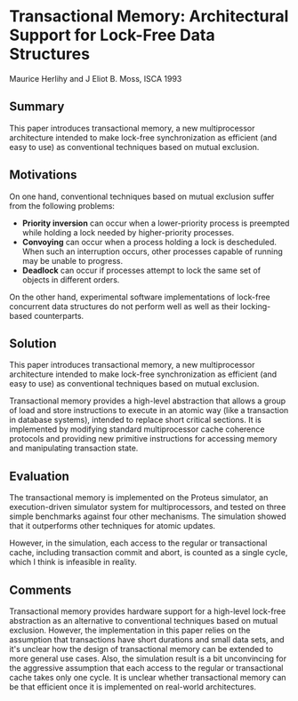 # Transactional Memory: Architectural Support for Lock-Free Data Structures

Maurice Herlihy and J Eliot B. Moss, ISCA 1993

## Summary

This paper introduces transactional memory, a new multiprocessor architecture intended to make lock-free synchronization as efficient (and easy to use) as conventional techniques based on mutual exclusion.

## Motivations

On one hand, conventional techniques based on mutual exclusion suffer from the following problems:

* **Priority inversion** can occur when a lower-priority process is preempted while holding a lock needed by higher-priority processes.
* **Convoying** can occur when a process holding a lock is descheduled. When such an interruption occurs, other processes capable of running may be unable to progress.
* **Deadlock** can occur if processes attempt to lock the same set of objects in different orders.

On the other hand, experimental software implementations of lock-free concurrent data structures do not perform well as well as their locking-based counterparts.

## Solution

This paper introduces transactional memory, a new multiprocessor architecture intended to make lock-free synchronization as efficient (and easy to use) as conventional techniques based on mutual exclusion.

Transactional memory provides a high-level abstraction that allows a group of load and store instructions to execute in an atomic way (like a transaction in database systems), intended to replace short critical sections. It is implemented by modifying standard multiprocessor cache coherence protocols and providing new primitive instructions for accessing memory and manipulating transaction state.

## Evaluation

The transactional memory is implemented on the Proteus simulator, an execution-driven simulator system for multiprocessors, and tested on three simple benchmarks against four other mechanisms. The simulation showed that it outperforms other techniques for atomic updates.

However, in the simulation, each access to the regular or transactional cache, including transaction commit and abort, is counted as a single cycle, which I think is infeasible in reality.

## Comments

Transactional memory provides hardware support for a high-level lock-free abstraction as an alternative to conventional techniques based on mutual exclusion. However, the implementation in this paper relies on the assumption that transactions have short durations and small data sets, and it's unclear how the design of transactional memory can be extended to more general use cases. Also, the simulation result is a bit unconvincing for the aggressive assumption that each access to the regular or transactional cache takes only one cycle. It is unclear whether transactional memory can be that efficient once it is implemented on real-world architectures.
